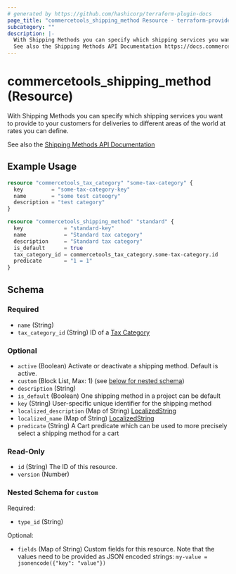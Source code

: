 ```yaml
---
# generated by https://github.com/hashicorp/terraform-plugin-docs
page_title: "commercetools_shipping_method Resource - terraform-provider-commercetools"
subcategory: ""
description: |-
  With Shipping Methods you can specify which shipping services you want to provide to your customers for deliveries to different areas of the world at rates you can define.
  See also the Shipping Methods API Documentation https://docs.commercetools.com/api/projects/shippingMethods
---
```


# commercetools_shipping_method (Resource)

With Shipping Methods you can specify which shipping services you want to provide to your customers for deliveries to different areas of the world at rates you can define.

See also the [Shipping Methods API Documentation](https://docs.commercetools.com/api/projects/shippingMethods)

## Example Usage

```terraform
resource "commercetools_tax_category" "some-tax-category" {
  key         = "some-tax-category-key"
  name        = "some test cateogry"
  description = "test category"
}

resource "commercetools_shipping_method" "standard" {
  key             = "standard-key"
  name            = "Standard tax category"
  description     = "Standard tax category"
  is_default      = true
  tax_category_id = commercetools_tax_category.some-tax-category.id
  predicate       = "1 = 1"
}
```

<!-- schema generated by tfplugindocs -->
## Schema

### Required

- `name` (String)
- `tax_category_id` (String) ID of a [Tax Category](https://docs.commercetools.com/api/projects/taxCategories#taxcategory)

### Optional

- `active` (Boolean) Activate or deactivate a shipping method. Default is active.
- `custom` (Block List, Max: 1) (see [below for nested schema](#nestedblock--custom))
- `description` (String)
- `is_default` (Boolean) One shipping method in a project can be default
- `key` (String) User-specific unique identifier for the shipping method
- `localized_description` (Map of String) [LocalizedString](https://docs.commercetools.com/api/types#localizedstring)
- `localized_name` (Map of String) [LocalizedString](https://docs.commercetools.com/api/types#localizedstring)
- `predicate` (String) A Cart predicate which can be used to more precisely select a shipping method for a cart

### Read-Only

- `id` (String) The ID of this resource.
- `version` (Number)

<a id="nestedblock--custom"></a>
### Nested Schema for `custom`

Required:

- `type_id` (String)

Optional:

- `fields` (Map of String) Custom fields for this resource. Note that the values need to be provided as JSON encoded strings: `my-value = jsonencode({"key": "value"})`
